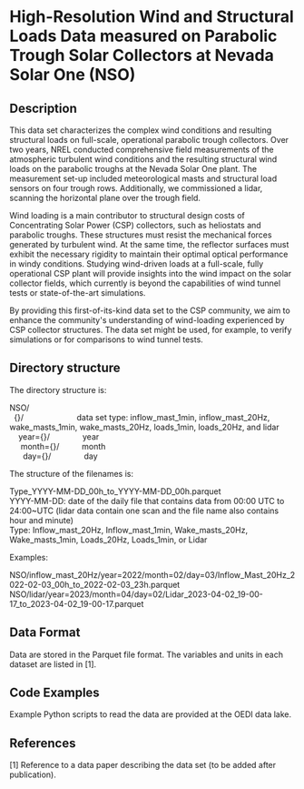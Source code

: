 # High-Resolution Wind and Structural Loads Data measured on Parabolic Trough Solar Collectors at Nevada Solar One (NSO)

## Description

<!--  A brief description of the data including:
- how it was produced?
- why it important/novel
- who/how it might be used -->

This data set characterizes the complex wind conditions and resulting structural loads on full-scale, operational parabolic trough collectors.
Over two years, NREL conducted comprehensive field measurements of the atmospheric turbulent wind conditions and the resulting structural wind loads on the parabolic troughs at the Nevada Solar One plant. The measurement set-up included meteorological masts and structural load sensors on four trough rows.
Additionally, we commissioned a lidar, scanning the horizontal plane over the trough field.

Wind loading is a main contributor to structural design costs of Concentrating Solar Power (CSP) collectors, such as heliostats and parabolic troughs. These structures must resist the mechanical forces generated by turbulent wind. At the same time, the reflector surfaces must exhibit the necessary rigidity to maintain their optimal optical performance in windy conditions. 
Studying wind-driven loads at a full-scale, fully operational CSP plant will provide insights into the wind impact on the solar collector fields, which currently is beyond the capabilities of wind tunnel tests or state-of-the-art simulations.

By providing this first-of-its-kind data set to the CSP community, we aim to enhance the community's understanding of wind-loading experienced by CSP collector structures.
The data set might be used, for example, to verify simulations or for comparisons to wind tunnel tests.

## Directory structure

<!--  If the dataset is made up of multiple files a description of how they are/will
be stored in relation to each other. -->

The directory structure is:

NSO/  <br>
&nbsp; {}/   &emsp;       &emsp; &emsp;     &emsp;        &emsp;    data set type: inflow_mast_1min, inflow_mast_20Hz, wake_masts_1min, wake_masts_20Hz, loads_1min, loads_20Hz, and lidar  <br>
&nbsp;&nbsp;&nbsp;   year={}/     &emsp;    &emsp;  &emsp;        year  <br>
&nbsp;&nbsp;&nbsp;&nbsp;    month={}/     &emsp;   &emsp;        month  <br>
&nbsp;&nbsp;&nbsp;&nbsp;&nbsp;     day={}/   &emsp;    &emsp;   &emsp;        day  <br>


The structure of the filenames is:

Type_YYYY-MM-DD_00h_to_YYYY-MM-DD_00h.parquet  <br>
YYYY-MM-DD: date of the daily file that contains data from 00:00 UTC to 24:00~UTC  (lidar data contain one scan and the file name also contains hour and minute)<br>
Type: Inflow_mast_20Hz, Inflow_mast_1min, Wake_masts_20Hz, Wake_masts_1min, Loads_20Hz, Loads_1min, or Lidar  <br>


Examples:

NSO/inflow_mast_20Hz/year=2022/month=02/day=03/Inflow_Mast_20Hz_2022-02-03_00h_to_2022-02-03_23h.parquet<br>
NSO/lidar/year=2023/month=04/day=02/Lidar_2023-04-02_19-00-17_to_2023-04-02_19-00-17.parquet


## Data Format

<!--   How the data is stored with in each file including a data dictionary with
 - dataset/variable/column names
 - units -->

Data are stored in the Parquet file format. The variables and units in each dataset are listed in [1].

## Code Examples

<!-- Example scripts of how to access the data IN THE CLOUD. A jupyter notebook or link to a github repo with examples can be used instead. -->

Example Python scripts to read the data are provided at the OEDI data lake.

## References

[1] Reference to a data paper describing the data set (to be added after publication).
